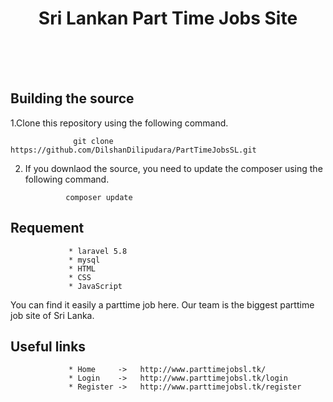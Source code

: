 <h1 align=center>Sri Lankan Part Time Jobs Site </h1>
<br><br><br>


<h2>Building the source</h2>
              
  1.Clone this repository using the following command.   
  
                  git clone https://github.com/DilshanDilipudara/PartTimeJobsSL.git
  
  2. If you downlaod the source, you need to update the composer using the following command.
                 
                  composer update
                  

<h2>Requement</h2>
   
                 * laravel 5.8
                 * mysql
                 * HTML
                 * CSS
                 * JavaScript
                 
                 
<p>You can find it easily a parttime job here. Our team is the biggest parttime job site of Sri Lanka.</p>

   
   
   
  <h2>Useful links</h2>
  
  
                 * Home     ->   http://www.parttimejobsl.tk/
                 * Login    ->   http://www.parttimejobsl.tk/login
                 * Register ->   http://www.parttimejobsl.tk/register
  
